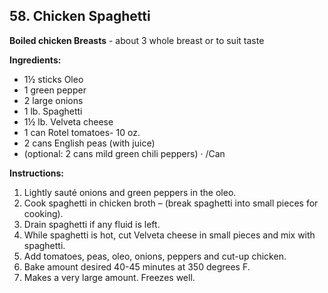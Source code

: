 ## 58. Chicken Spaghetti

**Boiled chicken Breasts** - about 3 whole breast or to suit taste

**Ingredients:**
- 1½ sticks Oleo
- 1 green pepper
- 2 large onions
- 1 lb. Spaghetti
- 1½ lb. Velveta cheese
- 1 can Rotel tomatoes- 10 oz.
- 2 cans English peas (with juice)
- (optional: 2 cans mild green chili peppers) · /Can

**Instructions:**
1. Lightly sauté onions and green peppers in the oleo.
2. Cook spaghetti in chicken broth – (break spaghetti into small pieces for cooking).
3. Drain spaghetti if any fluid is left.
4. While spaghetti is hot, cut Velveta cheese in small pieces and mix with spaghetti.
5. Add tomatoes, peas, oleo, onions, peppers and cut-up chicken.
6. Bake amount desired 40-45 minutes at 350 degrees F.
7. Makes a very large amount. Freezes well.